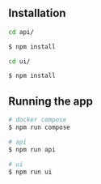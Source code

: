 ## Installation

```bash
cd api/
```

```bash
$ npm install
```

```bash
cd ui/
```

```bash
$ npm install
```

## Running the app

```bash
# docker compose
$ npm run compose

# api
$ npm run api

# ui
$ npm run ui
```
